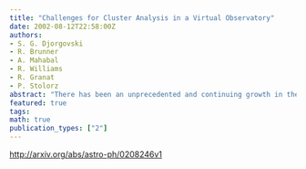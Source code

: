 ```yaml
---
title: "Challenges for Cluster Analysis in a Virtual Observatory"
date: 2002-08-12T22:58:00Z
authors:
- S. G. Djorgovski
- R. Brunner
- A. Mahabal
- R. Williams
- R. Granat
- P. Stolorz
abstract: "There has been an unprecedented and continuing growth in the volume, quality, and complexity of astronomical data sets over the past few years, mainly through large digital sky surveys. Virtual Observatory (VO) concept represents a scientific and technological framework needed to cope with this data flood. We review some of the applied statistics and computing challenges posed by the analysis of large and complex data sets expected in the VO-based research. The challenges are driven both by the size and the complexity of the data sets (billions of data vectors in parameter spaces of tens or hundreds of dimensions), by the heterogeneity of the data and measurement errors, the selection effects and censored data, and by the intrinsic clustering properties (functional form, topology) of the data distribution in the parameter space of observed attributes. Examples of scientific questions one may wish to address include: objective determination of the numbers of object classes present in the data, and the membership probabilities for each source; searches for unusual, rare, or even new types of objects and phenomena; discovery of physically interesting multivariate correlations which may be present in some of the clusters; etc."
featured: true
tags:
math: true
publication_types: ["2"]
---
```

http://arxiv.org/abs/astro-ph/0208246v1
